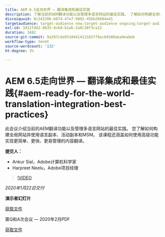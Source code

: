 ```yaml
---
title: AEM 6.5走向世界 — 翻译集成和最佳实践
description: 了解当前的AEM翻译功能以及管理多语言网站的最佳实践。 了解如何构建全球网站，使用语言副本、活动副本和MSM。 使用高级功能实现更简单、更快、更易于管理的内容翻译。
discoiquuid: 0c24228b-b674-47a7-9892-45bb26684ad1
targetaudience: target-audience new;target-audience ongoing;target-audience upgrader
exl-id: 3d12fd42-8b35-4c6d-b1ab-2a0c38f3ca12
duration: 3482
source-git-commit: 9a297cda953d4414131657f9ac84580aea0eabeb
workflow-type: tm+mt
source-wordcount: '132'
ht-degree: 3%

---
```


# AEM 6.5走向世界 — 翻译集成和最佳实践{#aem-ready-for-the-world-translation-integration-best-practices}

此会议介绍当前的AEM翻译功能以及管理多语言网站的最佳实践。 您了解如何构建全局网站并使用语言副本、活动副本和MSM。 该课程还涵盖如何使用高级功能实现更简单、更快、更易管理的内容翻译。

**提交人：**

* Ankur Sial，Adobe计算机科学家
* Harpreet Neelu，Adobe项目经理

>[!VIDEO](https://video.tv.adobe.com/v/31153?quality=9)

*2020年1月22日交付*

**演示者幻灯片**

[获取文件](assets/gems-2020-translations.pdf)

第Q和A次会议 — 2020年2月PDF

[获取文件](assets/aem-gems-translationqnafeb2020.pdf)
